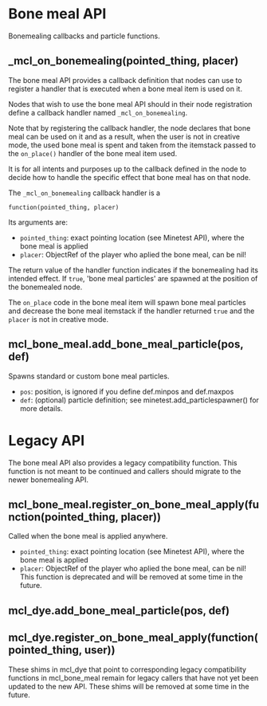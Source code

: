 
# Bone meal API
Bonemealing callbacks and particle functions.


## _mcl_on_bonemealing(pointed_thing, placer)
The bone meal API provides a callback definition that nodes can use to
register a handler that is executed when a bone meal item is used on it.

Nodes that wish to use the bone meal API should in their node registration
define a callback handler named `_mcl_on_bonemealing`.

Note that by registering the callback handler, the node declares that bone
meal can be used on it and as a result, when the user is not in creative
mode, the used bone meal is spent and taken from the itemstack passed to
the `on_place()` handler of the bone meal item used.

It is for all intents and purposes up to the callback defined in the node to
decide how to handle the specific effect that bone meal has on that node.

The `_mcl_on_bonemealing` callback handler is a

  `function(pointed_thing, placer)`

Its arguments are:
* `pointed_thing`: exact pointing location (see Minetest API), where the
	bone meal is applied
* `placer`: ObjectRef of the player who aplied the bone meal, can be nil!

The return value of the handler function indicates if the bonemealing had
its intended effect.  If `true`, 'bone meal particles' are spawned at the
position of the bonemealed node.

The `on_place` code in the bone meal item will spawn bone meal particles and
decrease the bone meal itemstack if the handler returned `true` and the
`placer` is not in creative mode.


## mcl_bone_meal.add_bone_meal_particle(pos, def)
Spawns standard or custom bone meal particles.
* `pos`: position, is ignored if you define def.minpos and def.maxpos
* `def`: (optional) particle definition; see minetest.add_particlespawner()
	for more details.


# Legacy API
The bone meal API also provides a legacy compatibility function.  This
function is not meant to be continued and callers should migrate to the
newer bonemealing API.

## mcl_bone_meal.register_on_bone_meal_apply(function(pointed_thing, placer))
Called when the bone meal is applied anywhere.
* `pointed_thing`: exact pointing location (see Minetest API), where the
	bone meal is applied
* `placer`: ObjectRef of the player who aplied the bone meal, can be nil!
This function is deprecated and will be removed at some time in the future.

## mcl_dye.add_bone_meal_particle(pos, def)
## mcl_dye.register_on_bone_meal_apply(function(pointed_thing, user))
These shims in mcl_dye that point to corresponding legacy compatibility
functions in mcl_bone_meal remain for legacy callers that have not yet been
updated to the new API.  These shims will be removed at some time in the
future.

